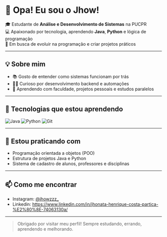 # 👋 Opa! Eu sou o Jhow!

🎓 Estudante de **Análise e Desenvolvimento de Sistemas** na PUCPR  
💻 Apaixonado por tecnologia, aprendendo **Java**, **Python** e lógica de programação  
🚀 Em busca de evoluir na programação e criar projetos práticos

---

## 💡 Sobre mim
- 📚 Gosto de entender como sistemas funcionam por trás
- 👨‍💻 Curioso por desenvolvimento backend e automações
- 🧠 Aprendendo com faculdade, projetos pessoais e estudos paralelos

---

## 🧰 Tecnologias que estou aprendendo
![Java](https://img.shields.io/badge/Java-ED8B00?style=for-the-badge&logo=java&logoColor=white)
![Python](https://img.shields.io/badge/Python-3776AB?style=for-the-badge&logo=python&logoColor=white)
![Git](https://img.shields.io/badge/Git-F05032?style=for-the-badge&logo=git&logoColor=white)

---

## 📌 Estou praticando com
- Programação orientada a objetos (POO)
- Estrutura de projetos Java e Python
- Sistema de cadastro de alunos, professores e disciplinas

---

## 📫 Como me encontrar
- Instagram: [@jhowzzz_](https://instagram.com/jhowzzz_)
- Linkedin: https://www.linkedin.com/in/jhonata-henrique-costa-partica-%E2%80%8E-74063130a/
---

> Obrigado por visitar meu perfil! Sempre estudando, errando, aprendendo e melhorando.
